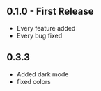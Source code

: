 ## 0.1.0 - First Release
* Every feature added
* Every bug fixed

## 0.3.3
* Added dark mode
* fixed colors
